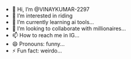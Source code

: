 - 👋 Hi, I’m @VINAYKUMAR-2297
- 👀 I’m interested in riding
- 🌱 I’m currently learning ai tools...
- 💞️ I’m looking to collaborate with millionaires...
- 📫 How to reach me in IG...
- 😄 Pronouns: funny...
- ⚡ Fun fact: weirdo...

<!---
VINAYKUMAR-2297/VINAYKUMAR-2297 is a ✨ special ✨ repository because its `README.md` (this file) appears on your GitHub profile.
You can click the Preview link to take a look at your changes.
--->

